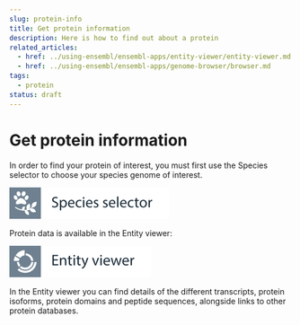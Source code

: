 ```yaml
---
slug: protein-info
title: Get protein information
description: Here is how to find out about a protein
related_articles:
  - href: ../using-ensembl/ensembl-apps/entity-viewer/entity-viewer.md
  - href: ../using-ensembl/ensembl-apps/genome-browser/browser.md
tags:
  - protein
status: draft
---
```


# Get protein information

In order to find your protein of interest, you must first use the Species selector to choose your species genome of interest.

![](../../img/id-species-selector.svg)

Protein data is available in the Entity viewer:

![](../../img/id-entity-viewer.svg)

In the Entity viewer you can find details of the different transcripts, protein isoforms, protein domains and peptide sequences, alongside links to other protein databases.
